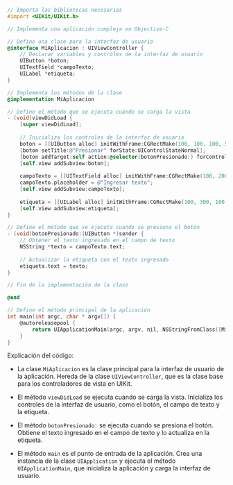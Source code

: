 ```objective-c
// Importa las bibliotecas necesarias
#import <UIKit/UIKit.h>

// Implementa una aplicación compleja en Objective-C

// Define una clase para la interfaz de usuario
@interface MiAplicacion : UIViewController {
    // Declarar variables y controles de la interfaz de usuario
    UIButton *boton;
    UITextField *campoTexto;
    UILabel *etiqueta;
}

// Implementa los métodos de la clase
@implementation MiAplicacion

// Define el método que se ejecuta cuando se carga la vista
- (void)viewDidLoad {
    [super viewDidLoad];
    
    // Inicializa los controles de la interfaz de usuario
    boton = [[UIButton alloc] initWithFrame:CGRectMake(100, 100, 100, 50)];
    [boton setTitle:@"Presionar" forState:UIControlStateNormal];
    [boton addTarget:self action:@selector(botonPresionado:) forControlEvents:UIControlEventTouchUpInside];
    [self.view addSubview:boton];
    
    campoTexto = [[UITextField alloc] initWithFrame:CGRectMake(100, 200, 100, 50)];
    campoTexto.placeholder = @"Ingresar texto";
    [self.view addSubview:campoTexto];
    
    etiqueta = [[UILabel alloc] initWithFrame:CGRectMake(100, 300, 100, 50)];
    [self.view addSubview:etiqueta];
}

// Define el método que se ejecuta cuando se presiona el botón
- (void)botonPresionado:(UIButton *)sender {
    // Obtener el texto ingresado en el campo de texto
    NSString *texto = campoTexto.text;
    
    // Actualizar la etiqueta con el texto ingresado
    etiqueta.text = texto;
}

// Fin de la implementación de la clase

@end

// Define el método principal de la aplicación
int main(int argc, char * argv[]) {
    @autoreleasepool {
        return UIApplicationMain(argc, argv, nil, NSStringFromClass([MiAplicacion class]));
    }
}
```

Explicación del código:

* La clase `MiAplicacion` es la clase principal para la interfaz de usuario de la aplicación. Hereda de la clase `UIViewController`, que es la clase base para los controladores de vista en UIKit.

* El método `viewDidLoad` se ejecuta cuando se carga la vista. Inicializa los controles de la interfaz de usuario, como el botón, el campo de texto y la etiqueta.

* El método `botonPresionado:` se ejecuta cuando se presiona el botón. Obtiene el texto ingresado en el campo de texto y lo actualiza en la etiqueta.

* El método `main` es el punto de entrada de la aplicación. Crea una instancia de la clase `UIApplication` y ejecuta el método `UIApplicationMain`, que inicializa la aplicación y carga la interfaz de usuario.